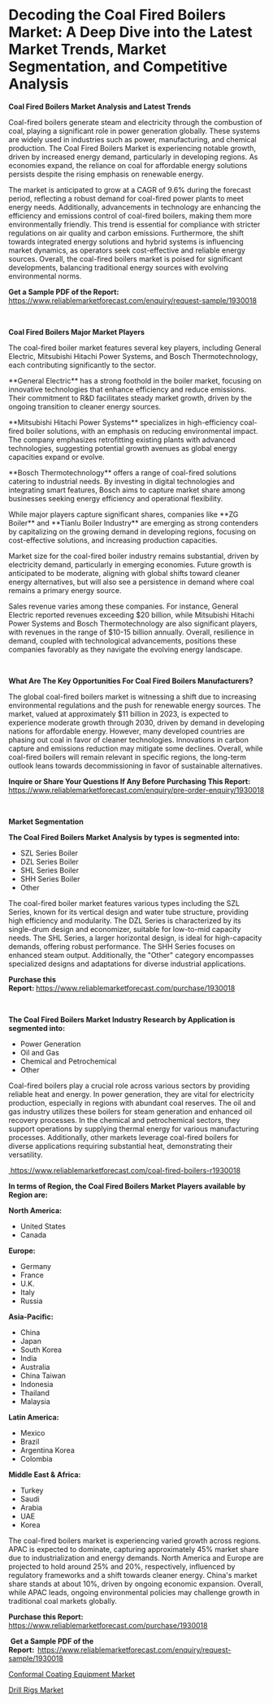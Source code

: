 <p><h1>Decoding the Coal Fired Boilers Market: A Deep Dive into the Latest Market Trends, Market Segmentation, and Competitive Analysis</h1></p><p><strong>Coal Fired Boilers Market Analysis and Latest Trends</strong></p>
<p><p>Coal-fired boilers generate steam and electricity through the combustion of coal, playing a significant role in power generation globally. These systems are widely used in industries such as power, manufacturing, and chemical production. The Coal Fired Boilers Market is experiencing notable growth, driven by increased energy demand, particularly in developing regions. As economies expand, the reliance on coal for affordable energy solutions persists despite the rising emphasis on renewable energy.</p><p>The market is anticipated to grow at a CAGR of 9.6% during the forecast period, reflecting a robust demand for coal-fired power plants to meet energy needs. Additionally, advancements in technology are enhancing the efficiency and emissions control of coal-fired boilers, making them more environmentally friendly. This trend is essential for compliance with stricter regulations on air quality and carbon emissions. Furthermore, the shift towards integrated energy solutions and hybrid systems is influencing market dynamics, as operators seek cost-effective and reliable energy sources. Overall, the coal-fired boilers market is poised for significant developments, balancing traditional energy sources with evolving environmental norms.</p></p>
<p><strong>Get a Sample PDF of the Report:&nbsp;</strong> <a href="https://www.reliablemarketforecast.com/enquiry/request-sample/1930018?utm_campaign=1108&utm_medium=2&utm_source=Github&utm_content=ia&utm_term=18022025&utm_id=coal-fired-boilers">https://www.reliablemarketforecast.com/enquiry/request-sample/1930018</a></p>
<p>&nbsp;</p>
<p><strong>Coal Fired Boilers Major Market Players</strong></p>
<p><p>The coal-fired boiler market features several key players, including General Electric, Mitsubishi Hitachi Power Systems, and Bosch Thermotechnology, each contributing significantly to the sector. </p><p>**General Electric** has a strong foothold in the boiler market, focusing on innovative technologies that enhance efficiency and reduce emissions. Their commitment to R&D facilitates steady market growth, driven by the ongoing transition to cleaner energy sources.</p><p>**Mitsubishi Hitachi Power Systems** specializes in high-efficiency coal-fired boiler solutions, with an emphasis on reducing environmental impact. The company emphasizes retrofitting existing plants with advanced technologies, suggesting potential growth avenues as global energy capacities expand or evolve.</p><p>**Bosch Thermotechnology** offers a range of coal-fired solutions catering to industrial needs. By investing in digital technologies and integrating smart features, Bosch aims to capture market share among businesses seeking energy efficiency and operational flexibility.</p><p>While major players capture significant shares, companies like **ZG Boiler** and **Tianlu Boiler Industry** are emerging as strong contenders by capitalizing on the growing demand in developing regions, focusing on cost-effective solutions, and increasing production capacities.</p><p>Market size for the coal-fired boiler industry remains substantial, driven by electricity demand, particularly in emerging economies. Future growth is anticipated to be moderate, aligning with global shifts toward cleaner energy alternatives, but will also see a persistence in demand where coal remains a primary energy source. </p><p>Sales revenue varies among these companies. For instance, General Electric reported revenues exceeding $20 billion, while Mitsubishi Hitachi Power Systems and Bosch Thermotechnology are also significant players, with revenues in the range of $10-15 billion annually. Overall, resilience in demand, coupled with technological advancements, positions these companies favorably as they navigate the evolving energy landscape.</p></p>
<p>&nbsp;</p>
<p><strong>What Are The Key Opportunities For Coal Fired Boilers Manufacturers?</strong></p>
<p><p>The global coal-fired boilers market is witnessing a shift due to increasing environmental regulations and the push for renewable energy sources. The market, valued at approximately $11 billion in 2023, is expected to experience moderate growth through 2030, driven by demand in developing nations for affordable energy. However, many developed countries are phasing out coal in favor of cleaner technologies. Innovations in carbon capture and emissions reduction may mitigate some declines. Overall, while coal-fired boilers will remain relevant in specific regions, the long-term outlook leans towards decommissioning in favor of sustainable alternatives.</p></p>
<p><strong>Inquire or Share Your Questions If Any Before Purchasing This Report:</strong> <a href="https://www.reliablemarketforecast.com/enquiry/pre-order-enquiry/1930018?utm_campaign=1108&utm_medium=2&utm_source=Github&utm_content=ia&utm_term=18022025&utm_id=coal-fired-boilers">https://www.reliablemarketforecast.com/enquiry/pre-order-enquiry/1930018</a></p>
<p>&nbsp;</p>
<p><strong>Market Segmentation</strong></p>
<p><strong>The Coal Fired Boilers Market Analysis by types is segmented into:</strong></p>
<p><ul><li>SZL Series Boiler</li><li>DZL Series Boiler</li><li>SHL Series Boiler</li><li>SHH Series Boiler</li><li>Other</li></ul></p>
<p><p>The coal-fired boiler market features various types including the SZL Series, known for its vertical design and water tube structure, providing high efficiency and modularity. The DZL Series is characterized by its single-drum design and economizer, suitable for low-to-mid capacity needs. The SHL Series, a larger horizontal design, is ideal for high-capacity demands, offering robust performance. The SHH Series focuses on enhanced steam output. Additionally, the "Other" category encompasses specialized designs and adaptations for diverse industrial applications.</p></p>
<p><strong>Purchase this Report:&nbsp;</strong><a href="https://www.reliablemarketforecast.com/purchase/1930018?utm_campaign=1108&utm_medium=2&utm_source=Github&utm_content=ia&utm_term=18022025&utm_id=coal-fired-boilers">https://www.reliablemarketforecast.com/purchase/1930018</a></p>
<p>&nbsp;</p>
<p><strong>The Coal Fired Boilers Market Industry Research by Application is segmented into:</strong></p>
<p><ul><li>Power Generation</li><li>Oil and Gas</li><li>Chemical and Petrochemical</li><li>Other</li></ul></p>
<p><p>Coal-fired boilers play a crucial role across various sectors by providing reliable heat and energy. In power generation, they are vital for electricity production, especially in regions with abundant coal reserves. The oil and gas industry utilizes these boilers for steam generation and enhanced oil recovery processes. In the chemical and petrochemical sectors, they support operations by supplying thermal energy for various manufacturing processes. Additionally, other markets leverage coal-fired boilers for diverse applications requiring substantial heat, demonstrating their versatility.</p></p>
<p><a href="https://www.reliablemarketforecast.com/coal-fired-boilers-r1930018?utm_campaign=1108&utm_medium=2&utm_source=Github&utm_content=ia&utm_term=18022025&utm_id=coal-fired-boilers">&nbsp;https://www.reliablemarketforecast.com/coal-fired-boilers-r1930018</a></p>
<p><strong>In terms of Region, the Coal Fired Boilers Market Players available by Region are:</strong></p>
<p>
    <p> <strong> North America: </strong>
        <ul>
            <li>United States</li>
            <li>Canada</li>
        </ul>
        </p> 
    <p> <strong> Europe: </strong>
        <ul>
            <li>Germany</li>
            <li>France</li>
            <li>U.K.</li>
            <li>Italy</li>
            <li>Russia</li>
        </ul>
        </p> 
    <p> <strong> Asia-Pacific: </strong>
        <ul>
            <li>China</li>
            <li>Japan</li>
            <li>South Korea</li>
            <li>India</li>
            <li>Australia</li>
            <li>China Taiwan</li>
            <li>Indonesia</li>
            <li>Thailand</li>
            <li>Malaysia</li>
        </ul>
        </p> 
    <p> <strong> Latin America: </strong>
        <ul>
            <li>Mexico</li>
            <li>Brazil</li>
            <li>Argentina Korea</li>
            <li>Colombia</li>
        </ul>
        </p> 
    <p> <strong> Middle East & Africa: </strong>
        <ul>
            <li>Turkey</li>
            <li>Saudi</li>
            <li>Arabia</li>
            <li>UAE</li>
            <li>Korea</li>
        </ul>
    </p>
    </p>
<p><p>The coal-fired boilers market is experiencing varied growth across regions. APAC is expected to dominate, capturing approximately 45% market share due to industrialization and energy demands. North America and Europe are projected to hold around 25% and 20%, respectively, influenced by regulatory frameworks and a shift towards cleaner energy. China's market share stands at about 10%, driven by ongoing economic expansion. Overall, while APAC leads, ongoing environmental policies may challenge growth in traditional coal markets globally.</p></p>
<p><strong>Purchase this Report: </strong><a href="https://www.reliablemarketforecast.com/purchase/1930018?utm_campaign=1108&utm_medium=2&utm_source=Github&utm_content=ia&utm_term=18022025&utm_id=coal-fired-boilers">https://www.reliablemarketforecast.com/purchase/1930018</a></p>
<p>&nbsp;<strong>Get a Sample PDF of the Report:&nbsp;&nbsp;</strong><a href="https://www.reliablemarketforecast.com/enquiry/request-sample/1930018?utm_campaign=1108&utm_medium=2&utm_source=Github&utm_content=ia&utm_term=18022025&utm_id=coal-fired-boilers">https://www.reliablemarketforecast.com/enquiry/request-sample/1930018</a></p>
<p><strong></strong></p>
<p><p><a href="https://github.com/CliffMedina6/Market-Research-Report-List-7/blob/main/conformal-coating-equipment-market.md?utm_campaign=1108&utm_medium=2&utm_source=Github&utm_content=ia&utm_term=18022025&utm_id=coal-fired-boilers">Conformal Coating Equipment Market</a></p><p><a href="https://github.com/wyettillesr4/Market-Research-Report-List-1/blob/main/drill-rigs-market.md?utm_campaign=1108&utm_medium=2&utm_source=Github&utm_content=ia&utm_term=18022025&utm_id=coal-fired-boilers">Drill Rigs Market</a></p></p>
